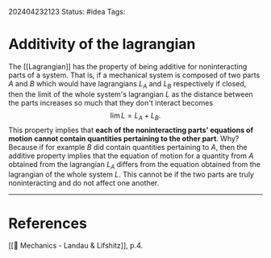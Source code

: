 202404232123
Status: #idea
Tags:

# Additivity of the lagrangian

The [[Lagrangian]] has the property of being additive for noninteracting parts of a system. That is, if a mechanical system is composed of two parts $A$ and $B$ which would have lagrangians $L_A$ and $L_B$ respectively if closed, then the limit of the whole system's lagrangian $L$ as the distance between the parts increases so much that they don't interact becomes 
$$\lim L = L_{A}+ L_B.$$
This property implies that **each of the noninteracting parts' equations of motion cannot contain quantities pertaining to the other part**. Why? Because if for example $B$ did contain quantities pertaining to $A$, then the additive property implies that the equation of motion for a quantity from $A$ obtained from the lagrangian $L_A$ differs from the equation obtained from the lagrangian of the whole system $L$. This cannot be if the two parts are truly noninteracting and do not affect one another. 

___
# References
[[📕 Mechanics - Landau & Lifshitz]], p.4.